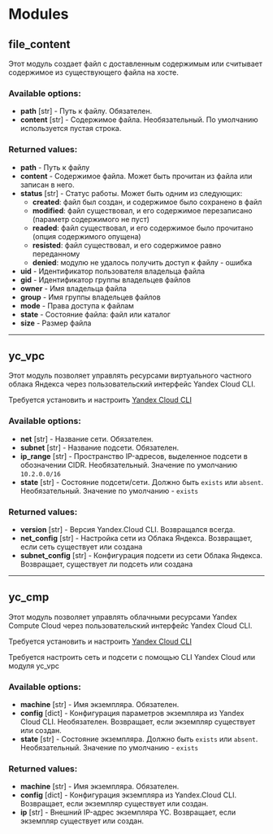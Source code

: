 # Modules

## file_content

Этот модуль создает файл с доставленным содержимым или считывает содержимое из существующего файла на хосте.

### Available options:

- **path** [str] - Путь к файлу. Обязателен.
- **content** [str] - Содержимое файла. Необязательный. По умолчанию используется пустая строка.

### Returned values:

- **path** - Путь к файлу
- **content** - Содержимое файла. Может быть прочитан из файла или записан в него.
- **status** [str] - Статус работы. Может быть одним из следующих:
  - **created**: файл был создан, и содержимое было сохранено в файл
  - **modified**: файл существовал, и его содержимое перезаписано (параметр содержимого не пуст)
  - **readed**:  файл существовал, и его содержимое было прочитано (опция содержимого опущена)
  - **resisted**: файл существовал, и его содержимое равно переданному
  - **denied**: модулю не удалось получить доступ к файлу - ошибка
- **uid** - Идентификатор пользователя владельца файла
- **gid** - Идентификатор группы владельцев файлов
- **owner** - Имя владельца файла
- **group** - Имя группы владельцев файлов
- **mode** - Права доступа к файлам
- **state** -  Состояние файла: файл или каталог
- **size** - Размер файла

---

## yc_vpc

Этот модуль позволяет управлять ресурсами виртуального частного облака Яндекса через пользовательский интерфейс Yandex Cloud CLI.

Требуется установить и настроить [Yandex Cloud CLI](https://cloud.yandex.ru/docs/cli/quickstart)

### Available options:

- **net** [str] - Название сети. Обязателен.
- **subnet** [str] - Название подсети. Обязателен.
- **ip_range** [str] - Пространство IP-адресов, выделенное подсети в обозначении CIDR. Необязательный. Значение по умолчанию `10.2.0.0/16`
- **state** [str] - Состояние подсети/сети. Должно быть `exists` или `absent`. Необязательный. Значение по умолчанию - `exists`

### Returned values:

- **version** [str] - Версия Yandex.Cloud CLI. Возвращался всегда.
- **net_config** [str] - Настройка сети из Облака Яндекса. Возвращает, если сеть существует или создана
- **subnet_config** [str] -  Конфигурация подсети из сети Облака Яндекса. Возвращает, существует ли подсеть или создана

---

## yc_cmp

Этот модуль позволяет управлять облачными ресурсами Yandex Compute Cloud через пользовательский интерфейс Yandex Cloud CLI.

Требуется установить и настроить [Yandex Cloud CLI](https://cloud.yandex.ru/docs/cli/quickstart)

Требуется настроить сеть и подсети с помощью CLI Yandex Cloud или модуля yc_vpc

### Available options:

- **machine** [str] - Имя экземпляра. Обязателен.
- **config** [dict] - Конфигурация параметров экземпляра из Yandex Cloud CLI. Необязателен. Возвращает, если экземпляр существует или создан.
- **state** [str] -  Состояние экземпляра. Должно быть `exists` или `absent`. Необязательный. Значение по умолчанию - `exists`

### Returned values:

- **machine** [str] - Имя экземпляра. Обязателен.
- **config** [dict] - Конфигурация экземпляра из Yandex.Cloud CLI. Возвращает, если экземпляр существует или создан.
- **ip** [str] - Внешний IP-адрес экземпляра YC. Возвращает, если экземпляр существует или создан.
